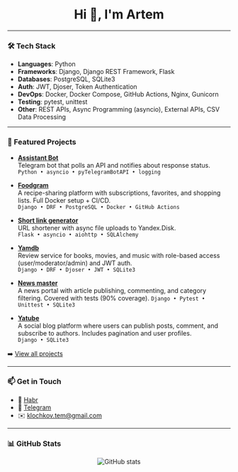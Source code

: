 
<h1 align="center">Hi 👋, I'm Artem</h1>

---

### 🛠️ Tech Stack

- **Languages**: Python  
- **Frameworks**: Django, Django REST Framework, Flask  
- **Databases**: PostgreSQL, SQLite3  
- **Auth**: JWT, Djoser, Token Authentication  
- **DevOps**: Docker, Docker Compose, GitHub Actions, Nginx, Gunicorn  
- **Testing**: pytest, unittest  
- **Other**: REST APIs, Async Programming (asyncio), External APIs, CSV Data Processing

---

### 🚀 Featured Projects

- **[Assistant Bot](https://github.com/KlochkovAV/assistant-bot)**  
  Telegram bot that polls an API and notifies about response status.  
  `Python • asyncio • pyTelegramBotAPI • logging`

- **[Foodgram](https://github.com/KlochkovAV/foodgram)**  
  A recipe-sharing platform with subscriptions, favorites, and shopping lists. Full Docker setup + CI/CD.  
  `Django • DRF • PostgreSQL • Docker • GitHub Actions`

- **[Short link generator](https://github.com/KlochkovAV/short_link_generator)**  
  URL shortener with async file uploads to Yandex.Disk.  
  `Flask • asyncio • aiohttp • SQLAlchemy`

- **[Yamdb](https://github.com/KlochkovAV/yamdb)**  
  Review service for books, movies, and music with role-based access (user/moderator/admin) and JWT auth.  
  `Django • DRF • Djoser • JWT • SQLite3`
  
- **[News master](https://github.com/KlochkovAV/yamdb)**  
  A news portal with article publishing, commenting, and category filtering. Covered with tests (90% coverage). 
  `Django • Pytest • Unittest • SQLite3`

- **[Yatube](https://github.com/KlochkovAV/yamdb)**  
  A social blog platform where users can publish posts, comment, and subscribe to authors. Includes pagination and user profiles.  
  `Django • SQLite3`

➡️ [View all projects](https://github.com/KlochkovAV?tab=repositories)

---

### 📫 Get in Touch

- 💼 [Habr](https://career.habr.com/klochkovart)
- 🐘 [Telegram](https://t.me/@hey_bouss) 
- ✉️ klochkov.tem@gmail.com  

---

### 📊 GitHub Stats

<p align="center">
  <img src="https://github-readme-stats.vercel.app/api?username=KlochkovAV&show_icons=true&theme=radical" alt="GitHub stats" />
  <img src="https://github-readme-stats.vercel.app/api/top-langs
